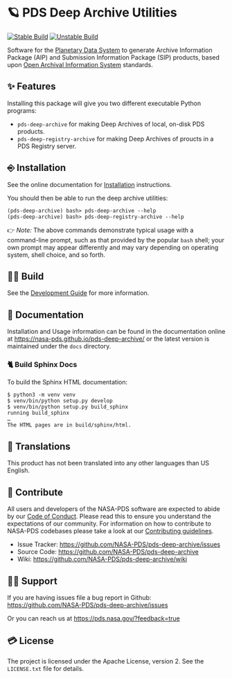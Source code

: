 # 🪐 PDS Deep Archive Utilities


[![Stable Build](https://github.com/NASA-PDS/pds-deep-archive/workflows/%F0%9F%98%8C%20Stable%20integration%20&%20delivery/badge.svg "Latest stable integration log")](https://github.com/NASA-PDS/pds-deep-archive/actions?query=workflow%3A%22%F0%9F%98%8C+Stable+integration+%26+delivery%2) [![Unstable Build](https://github.com/NASA-PDS/pds-deep-archive/workflows/%F0%9F%A4%AA%20Unstable%20integration%20&%20delivery/badge.svg "Latest unstable integration log")](https://github.com/NASA-PDS/pds-deep-archive/actions?query=workflow%3A%22%F0%9F%A4%AA+Unstable+integration+%26+delivery%22)


Software for the [Planetary Data System](https://pds.nasa.gov/) to generate Archive Information Package (AIP) and Submission Information Package (SIP) products, based upon [Open Archival Information System](https://www2.archivists.org/groups/standards-committee/open-archival-information-system-oais) standards.


## ✨ Features

Installing this package will give you two different executable Python programs:

-   `pds-deep-archive` for making Deep Archives of local, on-disk PDS products.
-   `pds-deep-registry-archive` for making Deep Archives of proucts in a PDS Registry server.


## ⎆ Installation

See the online documentation for [Installation](https://nasa-pds.github.io/pds-deep-archive/installation/) instructions.

You should then be able to run the deep archive utilities:

    (pds-deep-archive) bash> pds-deep-archive --help
    (pds-deep-archive) bash> pds-deep-registry-archive --help

👉 _Note:_ The above commands demonstrate typical usage with a command-line prompt, such as that provided by the popular `bash` shell; your own prompt may appear differently and may vary depending on operating system, shell choice, and so forth.


## 👷‍♂️ Build

See the [Development Guide](https://nasa-pds.github.io/pds-deep-archive/development/) for more information.


## 📄 Documentation

Installation and Usage information can be found in the documentation online at https://nasa-pds.github.io/pds-deep-archive/ or the latest version is maintained under the `docs` directory.


### 🐈 Build Sphinx Docs

To build the Sphinx HTML documentation:

```console
$ python3 -m venv venv
$ venv/bin/python setup.py develop
$ venv/bin/python setup.py build_sphinx
running build_sphinx
…
The HTML pages are in build/sphinx/html.
```


## 🥖 Translations

This product has not been translated into any other languages than US English.


## 👏 Contribute

All users and developers of the NASA-PDS software are expected to abide by our [Code of Conduct](https://github.com/NASA-PDS/.github/blob/main/CODE_OF_CONDUCT.md). Please read this to ensure you understand the expectations of our community. For information on how to contribute to NASA-PDS codebases please take a look at our [Contributing guidelines](https://github.com/NASA-PDS/.github/blob/main/CONTRIBUTING.md).

- Issue Tracker: https://github.com/NASA-PDS/pds-deep-archive/issues
- Source Code: https://github.com/NASA-PDS/pds-deep-archive
- Wiki: https://github.com/NASA-PDS/pds-deep-archive/wiki


## 💁‍♀️ Support

If you are having issues file a bug report in Github: https://github.com/NASA-PDS/pds-deep-archive/issues

Or you can reach us at https://pds.nasa.gov/?feedback=true


## 💳 License

The project is licensed under the Apache License, version 2. See the `LICENSE.txt` file for details.
